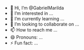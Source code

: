 - 👋 Hi, I’m @GabrielMarilda
- 👀 I’m interested in ...
- 🌱 I’m currently learning ...
- 💞️ I’m looking to collaborate on ...
- 📫 How to reach me ...
- 😄 Pronouns: ...
- ⚡ Fun fact: ...

<!---
GabrielMarilda/GabrielMarilda is a ✨ special ✨ repository because its `README.md` (this file) appears on your GitHub profile.
You can click the Preview link to take a look at your changes.
--->
